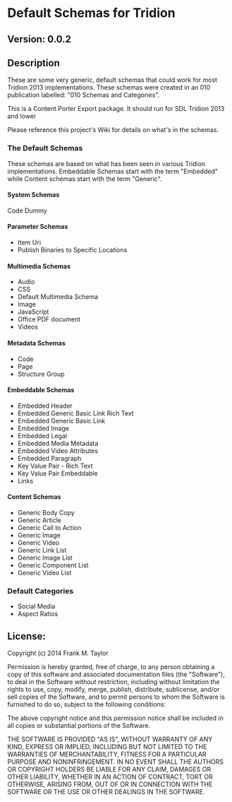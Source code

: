 # Default Schemas for Tridion
## Version: 0.0.2
## Description

These are some very generic, default schemas that could work for most Tridion 2013 implementations. These schemas were created in an 010 publication labelled: "010 Schemas and Categories". 

This is a Content Porter Export package. It should run for SDL Tridion 2013 and lower

Please reference this project's Wiki for details on what's in the schemas. 



### The Default Schemas
These schemas are based on what has been seen in various Tridion implementations. Embeddable Schemas start with the term "Embedded" while Content schemas start with the term "Generic". 

#### System Schemas
Code
Dummy

#### Parameter Schemas
+ Item Uri
+ Publish Binaries to Specific Locations

#### Multimedia Schemas
+ Audio
+ CSS
+ Default Multimedia Schema
+ Image
+ JavaScript
+ Office PDF document
+ Videos

#### Metadata Schemas
+ Code
+ Page
+ Structure Group

#### Embeddable Schemas
+ Embedded Header
+ Embedded Generic Basic Link Rich Text
+ Embedded Generic Basic Link
+ Embedded Image
+ Embedded Legal
+ Embedded Media Metadata
+ Embedded Video Attributes
+ Embedded Paragraph
+ Key Value Pair - Rich Text
+ Key Value Pair Embeddable
+ Links

#### Content Schemas

+ Generic Body Copy
+ Generic Article
+ Generic Call to Action
+ Generic Image
+ Generic Video
+ Generic Link List
+ Generic Image List
+ Generic Component List
+ Generic Video List

### Default Categories

+ Social Media
+ Aspect Ratios

## License:

Copyright (c) 2014 Frank M. Taylor

Permission is hereby granted, free of charge, to any person obtaining a copy
of this software and associated documentation files (the "Software"), to deal
in the Software without restriction, including without limitation the rights
to use, copy, modify, merge, publish, distribute, sublicense, and/or sell
copies of the Software, and to permit persons to whom the Software is
furnished to do so, subject to the following conditions:

The above copyright notice and this permission notice shall be included in
all copies or substantial portions of the Software.

THE SOFTWARE IS PROVIDED "AS IS", WITHOUT WARRANTY OF ANY KIND, EXPRESS OR
IMPLIED, INCLUDING BUT NOT LIMITED TO THE WARRANTIES OF MERCHANTABILITY,
FITNESS FOR A PARTICULAR PURPOSE AND NONINFRINGEMENT. IN NO EVENT SHALL THE
AUTHORS OR COPYRIGHT HOLDERS BE LIABLE FOR ANY CLAIM, DAMAGES OR OTHER
LIABILITY, WHETHER IN AN ACTION OF CONTRACT, TORT OR OTHERWISE, ARISING FROM,
OUT OF OR IN CONNECTION WITH THE SOFTWARE OR THE USE OR OTHER DEALINGS IN
THE SOFTWARE.